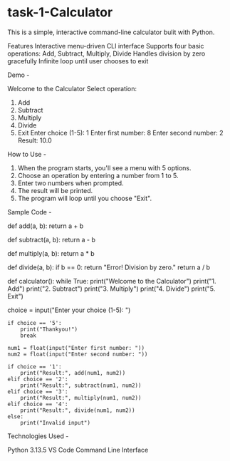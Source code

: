 # task-1-Calculator

This is a simple, interactive command-line calculator bulit with Python.  

Features
Interactive menu-driven CLI interface
Supports four basic operations: Add, Subtract, Multiply, Divide
Handles division by zero gracefully
Infinite loop until user chooses to exit

Demo -

Welcome to the Calculator
Select operation:
1. Add
2. Subtract
3. Multiply
4. Divide
5. Exit
Enter choice (1-5): 1
Enter first number: 8
Enter second number: 2
Result: 10.0

How to Use -

1. When the program starts, you'll see a menu with 5 options.
2. Choose an operation by entering a number from 1 to 5.
3. Enter two numbers when prompted.
4. The result will be printed.
5. The program will loop until you choose "Exit".


Sample Code -

def add(a, b):
return a + b

def subtract(a, b):
return a - b

def multiply(a, b):
return a * b

def divide(a, b):
if b == 0:
return "Error! Division by zero."
return a / b

def calculator():
while True:
print("Welcome to the Calculator")
print("1. Add")
print("2. Subtract")
print("3. Multiply")
print("4. Divide")
print("5. Exit")

choice = input("Enter your choice (1-5): ")  

    if choice == '5':  
        print("Thankyou!")  
        break  

    num1 = float(input("Enter first number: "))  
    num2 = float(input("Enter second number: "))  

    if choice == '1':  
        print("Result:", add(num1, num2))  
    elif choice == '2':  
        print("Result:", subtract(num1, num2))  
    elif choice == '3':  
        print("Result:", multiply(num1, num2))  
    elif choice == '4':  
        print("Result:", divide(num1, num2))  
    else:  
        print("Invalid input")


Technologies Used -

Python 3.13.5
VS Code 
Command Line Interface


